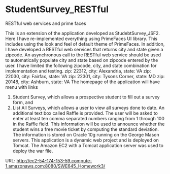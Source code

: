 # StudentSurvey_RESTful
RESTful web services and prime faces

This is an extension of the application developed as StudebtSurvey_JSF2. 
Here I have re-implemented everything using PrimeFaces UI library.
This includes using the look and feel of default theme of PrimeFaces. 
In addition, I have developed a RESTful web services that returns city and state given a zipcode.
An asynchronous call to the RESTful web service should be used to automatically populate city and state based on zipcode entered by the user.
I have limited the following zipcode, city, and state combination for implementation and testing.
zip: 22312, city: Alexandria, state: VA
zip: 22030, city: Fairfax, state: VA
zip: 22301, city: Tysons Corner, state: MD
zip: 20148, city: Ashburn, state: VA
The homepage of the application will have menu with links 
1) Student Survey, which allows a prospective student to fill out a survey form, and 
2) List All Surveys, which allows a user to view all surveys done to date.
An additional text box called Raffle is provided. 
The user will be asked to enter at least ten comma separated numbers ranging from 1 through 100 in the Raffle field.
This information will be used to announce whether the student wins a free movie ticket by computing the standard deviation. 
The information is stored on Oracle 10g running on the George Mason servers. 
This application is a dynamic web project and is deployed on Tomcat. 
The Amazon EC2 with a Tomcat application server was used to deploy the war file.

URL: http://ec2-54-174-153-59.compute-1.amazonaws.com:8080/SWE645_Homework3/
